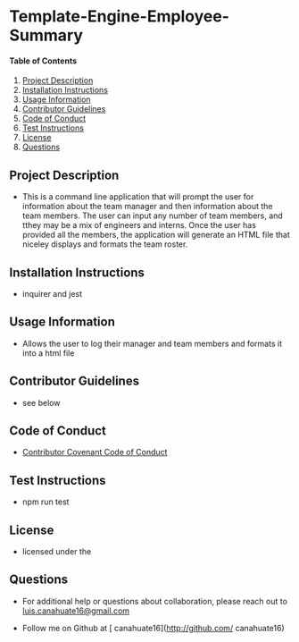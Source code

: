 # Template-Engine-Employee-Summary
    
#### Table of Contents
1. [Project Description](#project-description)
2. [Installation Instructions](#installation-instructions)
3. [Usage Information](#usage-information)
4. [Contributor Guidelines](#contributor-guidelines)
5. [Code of Conduct](#code-of-conduct)
6. [Test Instructions](#test-instructions)
7. [License](#license)
8. [Questions](#questions)


## Project Description
* This is a command line application that will prompt the user for information about the team manager and then information about the team members. The user can input any number of team members, and tthey may be a mix of engineers and interns. Once the user has provided all the members, the application will generate an HTML file that niceley displays and formats the team roster.

## Installation Instructions
* inquirer and jest

## Usage Information
* Allows the user to log their manager and team members and formats it into a html file

## Contributor Guidelines
* see below

## Code of Conduct
* [Contributor Covenant Code of Conduct](https://www.contributor-covenant.org/version/2/0/code_of_conduct/code_of_conduct.md)

## Test Instructions
* npm run test

## License
* licensed under the 

## Questions
* For additional help or questions about collaboration, please reach out to luis.canahuate16@gmail.com

* Follow me on Github at [ canahuate16](http://github.com/ canahuate16)